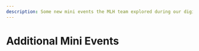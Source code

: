 ```yaml
---
description: Some new mini events the MLH team explored during our digital transition!
---
```


# Additional Mini Events

